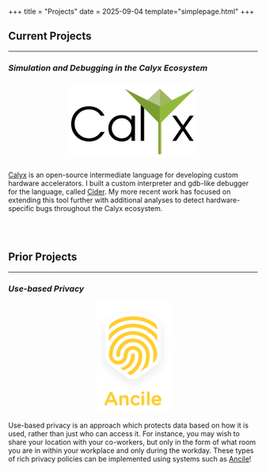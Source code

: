 +++
title = "Projects"
date = 2025-09-04
template="simplepage.html"
+++

## Current Projects
---
### _Simulation and Debugging in the Calyx Ecosystem_

<div align="center">
  <img src="/projects/calyx-logo-2.svg" alt="The Calyx Logo" width="250" style="background-color:white; padding:0.3rem; margin: 0.7rem">
</div>

[Calyx][calyx] is an open-source intermediate language for developing custom
hardware accelerators. I built a custom interpreter and gdb-like debugger for
the language, called [Cider][cider]. My more recent work has focused on
extending this tool further with additional analyses to detect hardware-specific
bugs throughout the Calyx ecosystem.

<br>
<br>

## Prior Projects
---
### _Use-based Privacy_

<div align="center">
  <img src="/projects/ancile-logo.png" alt="The Ancile Logo" width="150">
</div>

Use-based privacy is an approach which protects data based on how it is used,
rather than just who can access it. For instance, you may wish to share your
location with your co-workers, but only in the form of what room you are in
within your workplace and only during the workday. These types of rich privacy
policies can be implemented using systems such as [Ancile][ancile]!


[calyx]: https://calyxir.org/
[cider]: https://docs.calyxir.org/debug/index.html
[ancile]: https://ancile-project.github.io/
